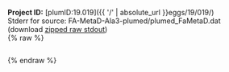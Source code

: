 **Project ID:** [plumID:19.019]({{ '/' | absolute_url }}eggs/19/019/)  
Stderr for source:  FA-MetaD-Ala3-plumed/plumed_FaMetaD.dat   
(download [zipped raw stdout](plumed_FaMetaD.dat.plumed_master.stdout.txt.zip))  
{% raw %}
<pre>
</pre>
{% endraw %}
